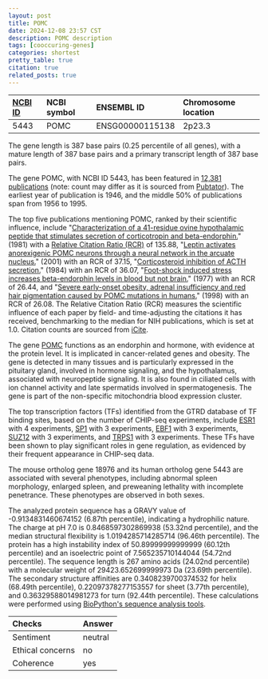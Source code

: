 ```yaml
---
layout: post
title: POMC
date: 2024-12-08 23:57 CST
description: POMC description
tags: [cooccuring-genes]
categories: shortest
pretty_table: true
citation: true
related_posts: true
---
```




| [NCBI ID](https://www.ncbi.nlm.nih.gov/gene/5443) | NCBI symbol | ENSEMBL ID | Chromosome location |
| :-------- | :------- | :-------- | :------- |
| 5443  | POMC | ENSG00000115138 | 2p23.3 |



The gene length is 387 base pairs (0.25 percentile of all genes), with a mature length of 387 base pairs and a primary transcript length of 387 base pairs.


The gene POMC, with NCBI ID 5443, has been featured in [12,381 publications](https://pubmed.ncbi.nlm.nih.gov/?term=%22POMC%22) (note: count may differ as it is sourced from [Pubtator](https://academic.oup.com/nar/article/47/W1/W587/5494727)). The earliest year of publication is 1946, and the middle 50% of publications span from 1956 to 1995.


The top five publications mentioning POMC, ranked by their scientific influence, include "[Characterization of a 41-residue ovine hypothalamic peptide that stimulates secretion of corticotropin and beta-endorphin.](https://pubmed.ncbi.nlm.nih.gov/6267699)" (1981) with a [Relative Citation Ratio (RCR)](https://journals.plos.org/plosbiology/article?id=10.1371/journal.pbio.1002541) of 135.88, "[Leptin activates anorexigenic POMC neurons through a neural network in the arcuate nucleus.](https://pubmed.ncbi.nlm.nih.gov/11373681)" (2001) with an RCR of 37.15, "[Corticosteroid inhibition of ACTH secretion.](https://pubmed.ncbi.nlm.nih.gov/6323158)" (1984) with an RCR of 36.07, "[Foot-shock induced stress increases beta-endorphin levels in blood but not brain.](https://pubmed.ncbi.nlm.nih.gov/201864)" (1977) with an RCR of 26.44, and "[Severe early-onset obesity, adrenal insufficiency and red hair pigmentation caused by POMC mutations in humans.](https://pubmed.ncbi.nlm.nih.gov/9620771)" (1998) with an RCR of 26.08. The Relative Citation Ratio (RCR) measures the scientific influence of each paper by field- and time-adjusting the citations it has received, benchmarking to the median for NIH publications, which is set at 1.0. Citation counts are sourced from [iCite](https://icite.od.nih.gov).


The gene [POMC](https://www.proteinatlas.org/ENSG00000133703-POMC) functions as an endorphin and hormone, with evidence at the protein level. It is implicated in cancer-related genes and obesity. The gene is detected in many tissues and is particularly expressed in the pituitary gland, involved in hormone signaling, and the hypothalamus, associated with neuropeptide signaling. It is also found in ciliated cells with ion channel activity and late spermatids involved in spermatogenesis. The gene is part of the non-specific mitochondria blood expression cluster.


The top transcription factors (TFs) identified from the GTRD database of TF binding sites, based on the number of CHIP-seq experiments, include [ESR1](https://www.ncbi.nlm.nih.gov/gene/2099) with 4 experiments, [SP1](https://www.ncbi.nlm.nih.gov/gene/6667) with 3 experiments, [EBF1](https://www.ncbi.nlm.nih.gov/gene/1879) with 3 experiments, [SUZ12](https://www.ncbi.nlm.nih.gov/gene/23512) with 3 experiments, and [TRPS1](https://www.ncbi.nlm.nih.gov/gene/7227) with 3 experiments. These TFs have been shown to play significant roles in gene regulation, as evidenced by their frequent appearance in CHIP-seq data.








The mouse ortholog gene 18976 and its human ortholog gene 5443 are associated with several phenotypes, including abnormal spleen morphology, enlarged spleen, and preweaning lethality with incomplete penetrance. These phenotypes are observed in both sexes.


The analyzed protein sequence has a GRAVY value of -0.9134831460674152 (6.87th percentile), indicating a hydrophilic nature. The charge at pH 7.0 is 0.8468597302869938 (53.32nd percentile), and the median structural flexibility is 1.0194285714285714 (96.46th percentile). The protein has a high instability index of 50.89999999999999 (60.12th percentile) and an isoelectric point of 7.565235710144044 (54.72nd percentile). The sequence length is 267 amino acids (24.02nd percentile) with a molecular weight of 29423.652699999973 Da (23.69th percentile). The secondary structure affinities are 0.3408239700374532 for helix (68.49th percentile), 0.22097378277153557 for sheet (3.77th percentile), and 0.36329588014981273 for turn (92.44th percentile). These calculations were performed using [BioPython's sequence analysis tools](https://biopython.org/docs/1.75/api/Bio.SeqUtils.ProtParam.html).



| Checks    | Answer |
| :-------- | :------- |
| Sentiment  | neutral   |
| Ethical concerns | no     |
| Coherence    | yes    |